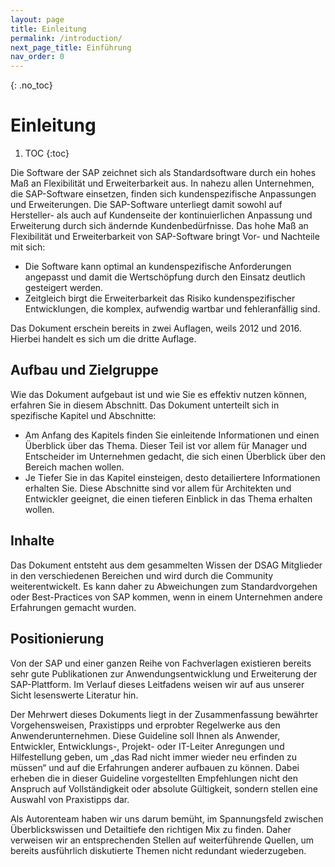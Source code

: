 ```yaml
---
layout: page
title: Einleitung
permalink: /introduction/
next_page_title: Einführung
nav_order: 0
---
```


{: .no_toc}
# Einleitung

1. TOC
{:toc}

Die Software der SAP zeichnet sich als Standardsoftware durch ein hohes Maß an Flexibilität und Erweiterbarkeit aus. In nahezu allen Unternehmen, die SAP-Software einsetzen, finden sich kundenspezifische Anpassungen und Erweiterungen. Die SAP-Software unterliegt damit sowohl auf Hersteller- als auch auf Kundenseite der kontinuierlichen Anpassung und Erweiterung durch sich ändernde Kundenbedürfnisse.
Das hohe Maß an Flexibilität und Erweiterbarkeit von SAP-Software bringt Vor- und Nachteile mit sich:
- Die Software kann optimal an kundenspezifische Anforderungen angepasst und damit die Wertschöpfung durch den Einsatz deutlich gesteigert werden. 
- Zeitgleich birgt die Erweiterbarkeit das Risiko kundenspezifischer Entwicklungen, die komplex, aufwendig wartbar und fehleranfällig sind.

Das Dokument erschein bereits in zwei Auflagen, weils 2012 und 2016. Hierbei handelt es sich um die dritte Auflage.

## Aufbau und Zielgruppe

Wie das Dokument aufgebaut ist und wie Sie es effektiv nutzen können, erfahren Sie in diesem Abschnitt. Das Dokument unterteilt sich in spezifische Kapitel und Abschnitte:
- Am Anfang des Kapitels finden Sie einleitende Informationen und einen Überblick über das Thema. Dieser Teil ist vor allem für Manager und Entscheider im Unternehmen gedacht, die sich einen Überblick über den Bereich machen wollen.
- Je Tiefer Sie in das Kapitel einsteigen, desto detailiertere Informationen erhalten Sie. Diese Abschnitte sind vor allem für Architekten und Entwickler geeignet, die einen tieferen Einblick in das Thema erhalten wollen.

## Inhalte
Das Dokument entsteht aus dem gesammelten Wissen der DSAG Mitglieder in den verschiedenen Bereichen und wird durch die Community weiterentwickelt. Es kann daher zu Abweichungen zum Standardvorgehen oder Best-Practices von SAP kommen, wenn in einem Unternehmen andere Erfahrungen gemacht wurden.

## Positionierung

Von der SAP und einer ganzen Reihe von Fachverlagen existieren bereits sehr gute Publikationen zur Anwendungsentwicklung und Erweiterung der SAP-Plattform. Im Verlauf dieses Leitfadens weisen wir auf aus unserer Sicht lesenswerte Literatur hin.

Der Mehrwert dieses Dokuments liegt in der Zusammenfassung bewährter Vorgehensweisen, Praxistipps und erprobter Regelwerke aus den Anwenderunternehmen. Diese Guideline soll Ihnen als Anwender, Entwickler, Entwicklungs-, Projekt- oder IT-Leiter Anregungen und Hilfestellung geben, um „das Rad nicht immer wieder neu erfinden zu müssen“ und auf die Erfahrungen anderer aufbauen zu können. Dabei erheben die in dieser Guideline vorgestellten Empfehlungen nicht den Anspruch auf Vollständigkeit oder absolute Gültigkeit, sondern stellen eine Auswahl von Praxistipps dar. 

Als Autorenteam haben wir uns darum bemüht, im Spannungsfeld zwischen Überblickswissen und Detailtiefe den richtigen Mix zu finden. Daher verweisen wir an entsprechenden Stellen auf weiterführende Quellen, um bereits ausführlich diskutierte Themen nicht redundant wiederzugeben. 

